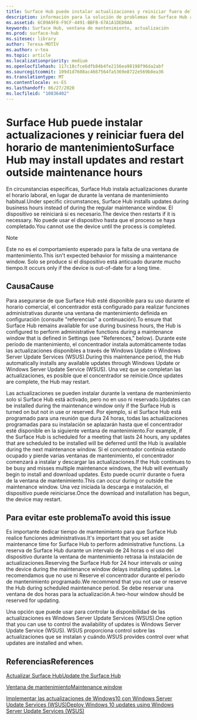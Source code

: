 ```yaml
---
title: Surface Hub puede instalar actualizaciones y reiniciar fuera del horario de mantenimiento
description: información para la solución de problemas de Surface Hub acerca de las actualizaciones automáticas
ms.assetid: 6C09A9F8-F9CF-4491-BBFB-67A1A1DED0AA
keywords: Surface Hub, ventana de mantenimiento, actualización
ms.prod: surface-hub
ms.sitesec: library
author: Teresa-MOTIV
ms.author: v-tea
ms.topic: article
ms.localizationpriority: medium
ms.openlocfilehash: 117c18cfce6dfb84b4fe2156ea98198f96da2abf
ms.sourcegitcommit: 109d1d7608ac4667564fa5369e8722e569b8ea36
ms.translationtype: MT
ms.contentlocale: es-ES
ms.lasthandoff: 06/27/2020
ms.locfileid: "10836402"
---
```

# <span data-ttu-id="c8e60-104">Surface Hub puede instalar actualizaciones y reiniciar fuera del horario de mantenimiento</span><span class="sxs-lookup"><span data-stu-id="c8e60-104">Surface Hub may install updates and restart outside maintenance hours</span></span>

<span data-ttu-id="c8e60-105">En circunstancias específicas, Surface Hub instala actualizaciones durante el horario laboral, en lugar de durante la ventana de mantenimiento habitual.</span><span class="sxs-lookup"><span data-stu-id="c8e60-105">Under specific circumstances, Surface Hub installs updates during business hours instead of during the regular maintenance window.</span></span> <span data-ttu-id="c8e60-106">El dispositivo se reiniciará si es necesario.</span><span class="sxs-lookup"><span data-stu-id="c8e60-106">The device then restarts if it is necessary.</span></span> <span data-ttu-id="c8e60-107">No puede usar el dispositivo hasta que el proceso se haya completado.</span><span class="sxs-lookup"><span data-stu-id="c8e60-107">You cannot use the device until the process is completed.</span></span>

> [!NOTE]  
> <span data-ttu-id="c8e60-108">Este no es el comportamiento esperado para la falta de una ventana de mantenimiento.</span><span class="sxs-lookup"><span data-stu-id="c8e60-108">This isn't expected behavior for missing a maintenance window.</span></span> <span data-ttu-id="c8e60-109">Solo se produce si el dispositivo está anticuado durante mucho tiempo.</span><span class="sxs-lookup"><span data-stu-id="c8e60-109">It occurs only if the device is out-of-date for a long time.</span></span>

## <span data-ttu-id="c8e60-110">Causa</span><span class="sxs-lookup"><span data-stu-id="c8e60-110">Cause</span></span>
<span data-ttu-id="c8e60-111">Para asegurarse de que Surface Hub esté disponible para su uso durante el horario comercial, el concentrador está configurado para realizar funciones administrativas durante una ventana de mantenimiento definida en configuración (consulte "referencias" a continuación).</span><span class="sxs-lookup"><span data-stu-id="c8e60-111">To ensure that Surface Hub remains available for use during business hours, the Hub is configured to perform administrative functions during a maintenance window that is defined in Settings (see "References," below).</span></span> <span data-ttu-id="c8e60-112">Durante este período de mantenimiento, el concentrador instala automáticamente todas las actualizaciones disponibles a través de Windows Update o Windows Server Update Services (WSUS).</span><span class="sxs-lookup"><span data-stu-id="c8e60-112">During this maintenance period, the Hub automatically installs any available updates through Windows Update or Windows Server Update Service (WSUS).</span></span> <span data-ttu-id="c8e60-113">Una vez que se completan las actualizaciones, es posible que el concentrador se reinicie.</span><span class="sxs-lookup"><span data-stu-id="c8e60-113">Once updates are complete, the Hub may restart.</span></span>

<span data-ttu-id="c8e60-114">Las actualizaciones se pueden instalar durante la ventana de mantenimiento solo si Surface Hub está activado, pero no en uso ni reservado.</span><span class="sxs-lookup"><span data-stu-id="c8e60-114">Updates can be installed during the maintenance window only if the Surface Hub is turned on but not in use or reserved.</span></span> <span data-ttu-id="c8e60-115">Por ejemplo, si el Surface Hub está programado para una reunión que dura 24 horas, todas las actualizaciones programadas para su instalación se aplazarán hasta que el concentrador esté disponible en la siguiente ventana de mantenimiento.</span><span class="sxs-lookup"><span data-stu-id="c8e60-115">For example, if the Surface Hub is scheduled for a meeting that lasts 24 hours, any updates that are scheduled to be installed will be deferred until the Hub is available during the next maintenance window.</span></span> <span data-ttu-id="c8e60-116">Si el concentrador continúa estando ocupado y pierde varias ventanas de mantenimiento, el concentrador comenzará a instalar y descargar las actualizaciones.</span><span class="sxs-lookup"><span data-stu-id="c8e60-116">If the Hub continues to be busy and misses multiple maintenance windows, the Hub will eventually begin to install and download updates.</span></span> <span data-ttu-id="c8e60-117">Esto puede ocurrir durante o fuera de la ventana de mantenimiento.</span><span class="sxs-lookup"><span data-stu-id="c8e60-117">This can occur during or outside the maintenance window.</span></span> <span data-ttu-id="c8e60-118">Una vez iniciada la descarga e instalación, el dispositivo puede reiniciarse.</span><span class="sxs-lookup"><span data-stu-id="c8e60-118">Once the download and installation has begun, the device may restart.</span></span>

## <span data-ttu-id="c8e60-119">Para evitar este problema</span><span class="sxs-lookup"><span data-stu-id="c8e60-119">To avoid this issue</span></span>

<span data-ttu-id="c8e60-120">Es importante dedicar tiempo de mantenimiento para que Surface Hub realice funciones administrativas.</span><span class="sxs-lookup"><span data-stu-id="c8e60-120">It's important that you set aside maintenance time for Surface Hub to perform administrative functions.</span></span> <span data-ttu-id="c8e60-121">La reserva de Surface Hub durante un intervalo de 24 horas o el uso del dispositivo durante la ventana de mantenimiento retrasa la instalación de actualizaciones.</span><span class="sxs-lookup"><span data-stu-id="c8e60-121">Reserving the Surface Hub for 24 hour intervals or using the device during the maintenance window delays installing updates.</span></span> <span data-ttu-id="c8e60-122">Le recomendamos que no use ni Reserve el concentrador durante el período de mantenimiento programado.</span><span class="sxs-lookup"><span data-stu-id="c8e60-122">We recommend that you not use or reserve the Hub during scheduled maintenance period.</span></span> <span data-ttu-id="c8e60-123">Se debe reservar una ventana de dos horas para la actualización.</span><span class="sxs-lookup"><span data-stu-id="c8e60-123">A two-hour window should be reserved for updating.</span></span>

<span data-ttu-id="c8e60-124">Una opción que puede usar para controlar la disponibilidad de las actualizaciones es Windows Server Update Services (WSUS).</span><span class="sxs-lookup"><span data-stu-id="c8e60-124">One option that you can use to control the availability of updates is Windows Server Update Service (WSUS).</span></span> <span data-ttu-id="c8e60-125">WSUS proporciona control sobre las actualizaciones que se instalan y cuándo.</span><span class="sxs-lookup"><span data-stu-id="c8e60-125">WSUS provides control over what updates are installed and when.</span></span>

## <span data-ttu-id="c8e60-126">Referencias</span><span class="sxs-lookup"><span data-stu-id="c8e60-126">References</span></span> 
 
[<span data-ttu-id="c8e60-127">Actualizar Surface Hub</span><span class="sxs-lookup"><span data-stu-id="c8e60-127">Update the Surface Hub</span></span>](first-run-program-surface-hub.md#update-the-surface-hub) 

[<span data-ttu-id="c8e60-128">Ventana de mantenimiento</span><span class="sxs-lookup"><span data-stu-id="c8e60-128">Maintenance window</span></span>](manage-windows-updates-for-surface-hub.md#maintenance-window) 

[<span data-ttu-id="c8e60-129">Implementar las actualizaciones de Windows10 con Windows Server Update Services (WSUS)</span><span class="sxs-lookup"><span data-stu-id="c8e60-129">Deploy Windows 10 updates using Windows Server Update Services (WSUS)</span></span>](/windows/deployment/update/waas-manage-updates-wsus) 


